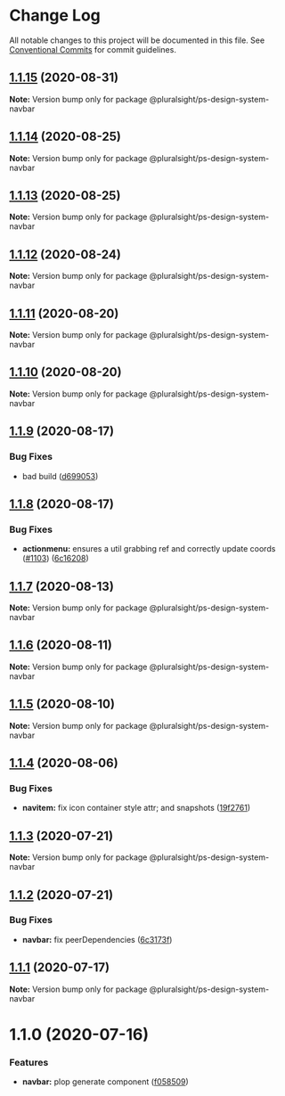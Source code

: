 # Change Log

All notable changes to this project will be documented in this file.
See [Conventional Commits](https://conventionalcommits.org) for commit guidelines.

## [1.1.15](https://github.com/pluralsight/design-system/compare/@pluralsight/ps-design-system-navbar@1.1.14...@pluralsight/ps-design-system-navbar@1.1.15) (2020-08-31)

**Note:** Version bump only for package @pluralsight/ps-design-system-navbar





## [1.1.14](https://github.com/pluralsight/design-system/compare/@pluralsight/ps-design-system-navbar@1.1.13...@pluralsight/ps-design-system-navbar@1.1.14) (2020-08-25)

**Note:** Version bump only for package @pluralsight/ps-design-system-navbar





## [1.1.13](https://github.com/pluralsight/design-system/compare/@pluralsight/ps-design-system-navbar@1.1.12...@pluralsight/ps-design-system-navbar@1.1.13) (2020-08-25)

**Note:** Version bump only for package @pluralsight/ps-design-system-navbar





## [1.1.12](https://github.com/pluralsight/design-system/compare/@pluralsight/ps-design-system-navbar@1.1.11...@pluralsight/ps-design-system-navbar@1.1.12) (2020-08-24)

**Note:** Version bump only for package @pluralsight/ps-design-system-navbar





## [1.1.11](https://github.com/pluralsight/design-system/compare/@pluralsight/ps-design-system-navbar@1.1.10...@pluralsight/ps-design-system-navbar@1.1.11) (2020-08-20)

**Note:** Version bump only for package @pluralsight/ps-design-system-navbar





## [1.1.10](https://github.com/pluralsight/design-system/compare/@pluralsight/ps-design-system-navbar@1.1.9...@pluralsight/ps-design-system-navbar@1.1.10) (2020-08-20)

**Note:** Version bump only for package @pluralsight/ps-design-system-navbar





## [1.1.9](https://github.com/pluralsight/design-system/compare/@pluralsight/ps-design-system-navbar@1.1.8...@pluralsight/ps-design-system-navbar@1.1.9) (2020-08-17)


### Bug Fixes

* bad build ([d699053](https://github.com/pluralsight/design-system/commit/d6990531d1a1c080f4f8f00d4af24f930b1a2f9f))





## [1.1.8](https://github.com/pluralsight/design-system/compare/@pluralsight/ps-design-system-navbar@1.1.7...@pluralsight/ps-design-system-navbar@1.1.8) (2020-08-17)


### Bug Fixes

* **actionmenu:** ensures a util grabbing ref and correctly update coords ([#1103](https://github.com/pluralsight/design-system/issues/1103)) ([6c16208](https://github.com/pluralsight/design-system/commit/6c1620864dd79c44c9375ee2174850ed637334f8))





## [1.1.7](https://github.com/pluralsight/design-system/compare/@pluralsight/ps-design-system-navbar@1.1.6...@pluralsight/ps-design-system-navbar@1.1.7) (2020-08-13)

**Note:** Version bump only for package @pluralsight/ps-design-system-navbar





## [1.1.6](https://github.com/pluralsight/design-system/compare/@pluralsight/ps-design-system-navbar@1.1.5...@pluralsight/ps-design-system-navbar@1.1.6) (2020-08-11)

**Note:** Version bump only for package @pluralsight/ps-design-system-navbar





## [1.1.5](https://github.com/pluralsight/design-system/compare/@pluralsight/ps-design-system-navbar@1.1.4...@pluralsight/ps-design-system-navbar@1.1.5) (2020-08-10)

**Note:** Version bump only for package @pluralsight/ps-design-system-navbar





## [1.1.4](https://github.com/pluralsight/design-system/compare/@pluralsight/ps-design-system-navbar@1.1.3...@pluralsight/ps-design-system-navbar@1.1.4) (2020-08-06)


### Bug Fixes

* **navitem:** fix icon container style attr; and snapshots ([19f2761](https://github.com/pluralsight/design-system/commit/19f27615c71f15a3e3ad3a74ee71d2eeacec223e))





## [1.1.3](https://github.com/pluralsight/design-system/compare/@pluralsight/ps-design-system-navbar@1.1.2...@pluralsight/ps-design-system-navbar@1.1.3) (2020-07-21)

**Note:** Version bump only for package @pluralsight/ps-design-system-navbar





## [1.1.2](https://github.com/pluralsight/design-system/compare/@pluralsight/ps-design-system-navbar@1.1.1...@pluralsight/ps-design-system-navbar@1.1.2) (2020-07-21)


### Bug Fixes

* **navbar:** fix peerDependencies ([6c3173f](https://github.com/pluralsight/design-system/commit/6c3173fde23647071ce514d34107a6b0d3d6c6c7))





## [1.1.1](https://github.com/pluralsight/design-system/compare/@pluralsight/ps-design-system-navbar@1.1.0...@pluralsight/ps-design-system-navbar@1.1.1) (2020-07-17)

**Note:** Version bump only for package @pluralsight/ps-design-system-navbar





# 1.1.0 (2020-07-16)


### Features

* **navbar:** plop generate component ([f058509](https://github.com/pluralsight/design-system/commit/f05850931ae0c3a0cbfc4a22e306c6f91c65798c))
